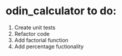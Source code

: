 # odin_calculator to do:

1. Create unit tests
2. Refactor code
3. Add factorial function
4. Add percentage fuctionality